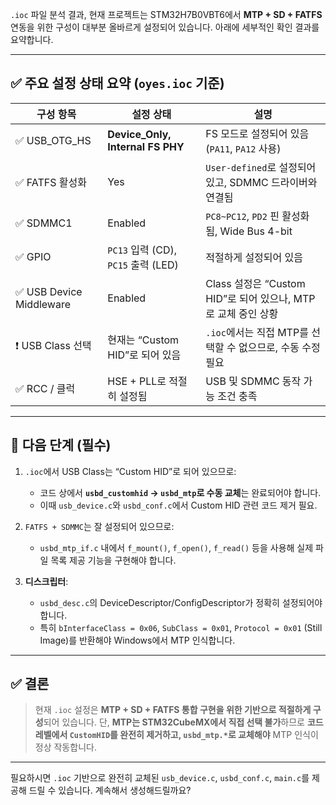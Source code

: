 `.ioc` 파일 분석 결과, 현재 프로젝트는 STM32H7B0VBT6에서 **MTP + SD + FATFS** 연동을 위한 구성이 대부분 올바르게 설정되어 있습니다. 아래에 세부적인 확인 결과를 요약합니다.

---

## ✅ 주요 설정 상태 요약 (`oyes.ioc` 기준)

| 구성 항목                   | 설정 상태                             | 설명                                            |
| ----------------------- | --------------------------------- | --------------------------------------------- |
| ✅ USB\_OTG\_HS          | **Device\_Only, Internal FS PHY** | FS 모드로 설정되어 있음 (`PA11`, `PA12` 사용)            |
| ✅ FATFS 활성화             | Yes                               | `User-defined`로 설정되어 있고, SDMMC 드라이버와 연결됨      |
| ✅ SDMMC1                | Enabled                           | `PC8~PC12`, `PD2` 핀 활성화됨, Wide Bus 4-bit      |
| ✅ GPIO                  | `PC13` 입력 (CD), `PC15` 출력 (LED)   | 적절하게 설정되어 있음                                  |
| ✅ USB Device Middleware | Enabled                           | Class 설정은 “Custom HID”로 되어 있으나, MTP로 교체 중인 상황 |
| ❗ USB Class 선택          | 현재는 “Custom HID”로 되어 있음           | `.ioc`에서는 직접 MTP를 선택할 수 없으므로, 수동 수정 필요        |
| ✅ RCC / 클럭              | HSE + PLL로 적절히 설정됨                | USB 및 SDMMC 동작 가능 조건 충족                       |

---

## 🔧 다음 단계 (필수)

1. `.ioc`에서 USB Class는 “Custom HID”로 되어 있으므로:

   * 코드 상에서 **`usbd_customhid` → `usbd_mtp`로 수동 교체**는 완료되어야 합니다.
   * 이때 `usb_device.c`와 `usbd_conf.c`에서 Custom HID 관련 코드 제거 필요.

2. `FATFS + SDMMC`는 잘 설정되어 있으므로:

   * `usbd_mtp_if.c` 내에서 `f_mount()`, `f_open()`, `f_read()` 등을 사용해 실제 파일 목록 제공 기능을 구현해야 합니다.

3. **디스크립터**:

   * `usbd_desc.c`의 DeviceDescriptor/ConfigDescriptor가 정확히 설정되어야 합니다.
   * 특히 `bInterfaceClass = 0x06`, `SubClass = 0x01`, `Protocol = 0x01` (Still Image)를 반환해야 Windows에서 MTP 인식합니다.

---

## ✅ 결론

> 현재 `.ioc` 설정은 **MTP + SD + FATFS 통합 구현을 위한 기반으로 적절하게 구성**되어 있습니다.
> 단, **MTP는 STM32CubeMX에서 직접 선택 불가**하므로 **코드 레벨에서 `CustomHID`를 완전히 제거하고, `usbd_mtp.*`로 교체해야** MTP 인식이 정상 작동합니다.

---

필요하시면 `.ioc` 기반으로 완전히 교체된 `usb_device.c`, `usbd_conf.c`, `main.c`를 제공해 드릴 수 있습니다.
계속해서 생성해드릴까요?
